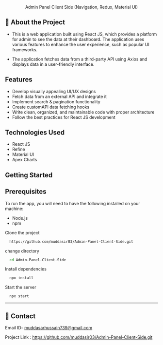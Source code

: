 <div align="center">

  
  
  
  <p>
Admin Panel Client Side (Navigation, Redux, Material UI)
  </p>
  
</div>

<!-- About the Project -->

## :star2: About the Project

* This is a web application built using React JS, which provides a platform for admin to see the data at their dashboard. The application uses various features to enhance the user experience, such as popular UI frameworks.

* The application fetches data from a third-party API using Axios and displays data in a user-friendly interface.

## Features
* Develop visually appealing UI/UX designs
* Fetch data from an external API and integrate it
* Implement search & pagination functionality
* Create customAPI data fetching hooks
* Write clean, organized, and maintainable code with proper architecture
* Follow the best practices for React JS development

## Technologies Used
* React JS
* Refine 
* Material UI
* Apex Charts


## Getting Started

## Prerequisites
To run the app, you will need to have the following installed on your machine:

* Node.js
* npm



Clone the project

```bash
  https://github.com/muddasir03/Admin-Panel-Client-Side.git
```

change directory

```bash
  cd Admin-Panel-Client-Side
```

Install dependencies

```bash
  npx install
```

Start the server

```bash
  npx start
```

<hr />


## :handshake: Contact

Email ID- muddasarhussain739@gmail.com

Project Link : https://github.com/muddasir03/Admin-Panel-Client-Side.git

